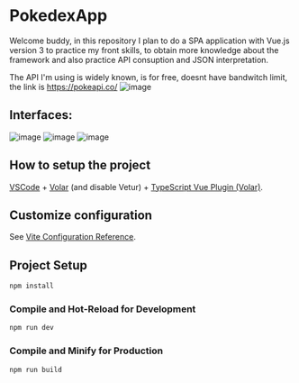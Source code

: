 # PokedexApp

Welcome buddy, in this repository I plan to do a SPA application with Vue.js version 3 to practice my front skills, to obtain more 
knowledge about the framework and also practice API consuption and JSON interpretation.

The API I'm using is widely known, is for free, doesnt have bandwitch limit, the link is https://pokeapi.co/
![image](https://user-images.githubusercontent.com/78714792/177650378-58495a75-5e38-4434-b268-a04d924c5e71.png)

## Interfaces:
![image](https://user-images.githubusercontent.com/78714792/177881181-3a09bb69-ce0d-427c-8ec9-14a6975f9714.png)
![image](https://user-images.githubusercontent.com/78714792/178062214-40b372c3-b708-40d5-be7e-77bea06a7d56.png)
![image](https://user-images.githubusercontent.com/78714792/178062248-d1a8b296-19cb-41a1-b08a-722f08a46b60.png)



## How to setup the project

[VSCode](https://code.visualstudio.com/) + [Volar](https://marketplace.visualstudio.com/items?itemName=Vue.volar) (and disable Vetur) + [TypeScript Vue Plugin (Volar)](https://marketplace.visualstudio.com/items?itemName=Vue.vscode-typescript-vue-plugin).

## Customize configuration

See [Vite Configuration Reference](https://vitejs.dev/config/).

## Project Setup

```sh
npm install
```

### Compile and Hot-Reload for Development

```sh
npm run dev
```

### Compile and Minify for Production

```sh
npm run build
```

